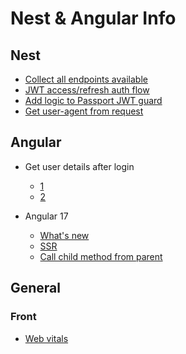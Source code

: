 # Nest & Angular Info

## Nest
- [Collect all endpoints available](https://stackoverflow.com/questions/54748691/is-there-a-way-to-collect-all-methods-and-their-paths-from-nestjs-application)
- [JWT access/refresh auth flow](https://www.elvisduru.com/blog/nestjs-jwt-authentication-refresh-token)
- [Add logic to Passport JWT guard](https://stackoverflow.com/questions/65557077/passportjs-nestjs-canactivate-method-of-authguardjwt)
- [Get user-agent from request](https://gist.github.com/ninjascribble/5119003)

## Angular
- Get user details after login
  - [1](https://stackoverflow.com/questions/49185537/how-to-pass-current-user-between-components-in-angular2)
  - [2](https://stackoverflow.com/questions/72937664/how-to-get-user-details-after-login-in-angular)

-  Angular 17
   - [What's new](https://www.angulararchitects.io/blog/whats-new-in-angular-17/)
   - [SSR](https://medium.com/@saikiranmaddukuri22/server-side-rendering-explained-in-brief-words-angular-17-76d23a30ae24)
   - [Call child method from parent](https://stackblitz.com/edit/how-to-call-a-method-of-child-component-from-parent-component?file=src%2Fapp%2Fapp.component.ts,src%2Fapp%2Fchild.component.ts)
 
## General
### Front
- [Web vitals](https://web.dev/explore/learn-core-web-vitals)

